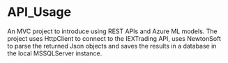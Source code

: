 # API_Usage

An MVC project to introduce using REST APIs and Azure ML models. The project uses HttpClient to connect to the IEXTrading API, uses NewtonSoft to parse the returned Json objects and saves the results in a database in the local MSSQLServer instance.

